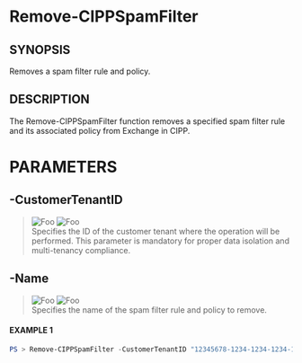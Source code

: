 # Remove-CIPPSpamFilter
## SYNOPSIS
Removes a spam filter rule and policy.
## DESCRIPTION
The Remove-CIPPSpamFilter function removes a specified spam filter rule and its associated policy from Exchange in CIPP.
# PARAMETERS

## **-CustomerTenantID**
> ![Foo](https://img.shields.io/badge/Type-String-Blue?) ![Foo](https://img.shields.io/badge/Mandatory-TRUE-Red?) \
Specifies the ID of the customer tenant where the operation will be performed. This parameter is mandatory for proper data isolation and multi-tenancy compliance.

  ## **-Name**
> ![Foo](https://img.shields.io/badge/Type-String-Blue?) ![Foo](https://img.shields.io/badge/Mandatory-TRUE-Red?) \
Specifies the name of the spam filter rule and policy to remove.

 #### EXAMPLE 1
```powershell
PS > Remove-CIPPSpamFilter -CustomerTenantID "12345678-1234-1234-1234-1234567890AB" -Name "Block Spam Policy"
```

